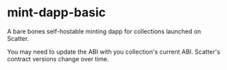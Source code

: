 # mint-dapp-basic

A bare bones self-hostable minting dapp for collections launched on Scatter.

You may need to update the ABI with you collection's current ABI. Scatter's contract versions change over time.